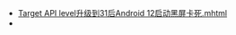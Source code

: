 - [Target API level升级到31后Android 12启动黑屏卡死.mhtml](../assets/Target_API_level升级到31后Android_12启动黑屏卡死_1696902232805_0.mhtml)
-